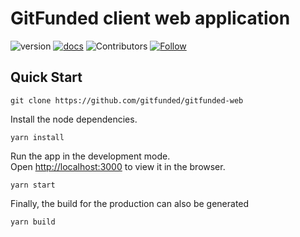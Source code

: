 # GitFunded client web application

![version](https://img.shields.io/badge/version-0.1.0beta-blue)
[![docs](https://img.shields.io/badge/docs-0.1.0-green)](https://docs.gitfunded.consensolabs.com)
![Contributors](https://img.shields.io/github/contributors/gitfunded/gitfunded-web)
[![Follow](https://img.shields.io/twitter/follow/consensolabs?style=social&logo=twitter)](https://twitter.com/consensolabs)

## Quick Start

```text
git clone https://github.com/gitfunded/gitfunded-web
```

Install the node dependencies.

```text
yarn install
```

Run the app in the development mode.<br>
Open [http://localhost:3000](http://localhost:3000) to view it in the browser.

```text
yarn start
```

Finally, the build for the production can also be generated 

```text
yarn build
```
